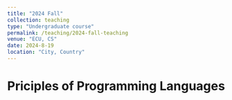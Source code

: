 ```yaml
---
title: "2024 Fall"
collection: teaching
type: "Undergraduate course"
permalink: /teaching/2024-fall-teaching
venue: "ECU, CS"
date: 2024-8-19
location: "City, Country"
---
```


Priciples of Programming Languages
======
